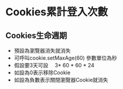 # Cookies累計登入次數

## Cookies生命週期
* 預設為瀏覽器消失就消失
* 可呼叫cookie.setMaxAge(60) 參數單位為秒
* 假設要3天可設 　3* 60 * 60 * 24 
* 如設為0表示移除Cookie
* 如設為負數表示關閉瀏覽器Cookie就消失

